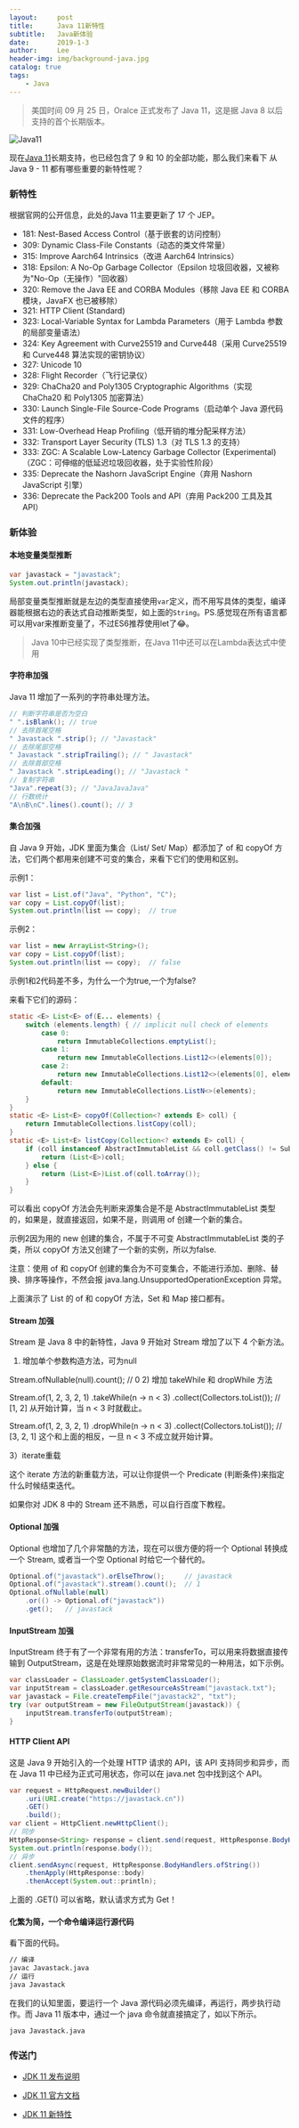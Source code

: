 ```yaml
---
layout:     post
title:      Java 11新特性
subtitle:   Java新体验
date:       2019-1-3
author:     Lee
header-img: img/background-java.jpg
catalog: true
tags:
    - Java
---
```


> 美国时间 09 月 25 日，Oralce 正式发布了 Java 11，这是据 Java 8 以后支持的首个长期版本。

![Java11](https://ws1.sinaimg.cn/large/e6c519e9gy1g08mbcwktsj20fo0e1dgr.jpg)

现在[Java 11](https://www.oracle.com/technetwork/java/javase/downloads/jdk11-downloads-5066655.html)长期支持，也已经包含了 9 和 10 的全部功能，那么我们来看下 从 Java 9 - 11 都有哪些重要的新特性呢？

### 新特性

根据官网的公开信息，此处的Java 11主要更新了 17 个 JEP。

* 181: Nest-Based Access Control（基于嵌套的访问控制）
* 309: Dynamic Class-File Constants（动态的类文件常量）
* 315: Improve Aarch64 Intrinsics（改进 Aarch64 Intrinsics）
* 318: Epsilon: A No-Op Garbage Collector（Epsilon 垃圾回收器，又被称为"No-Op（无操作）"回收器）
* 320: Remove the Java EE and CORBA Modules（移除 Java EE 和 CORBA 模块，JavaFX 也已被移除）
* 321: HTTP Client (Standard)
* 323: Local-Variable Syntax for Lambda Parameters（用于 Lambda 参数的局部变量语法）
* 324: Key Agreement with Curve25519 and Curve448（采用 Curve25519 和 Curve448 算法实现的密钥协议）
* 327: Unicode 10
* 328: Flight Recorder（飞行记录仪）
* 329: ChaCha20 and Poly1305 Cryptographic Algorithms（实现 ChaCha20 和 Poly1305 加密算法）
* 330: Launch Single-File Source-Code Programs（启动单个 Java 源代码文件的程序）
* 331: Low-Overhead Heap Profiling（低开销的堆分配采样方法）
* 332: Transport Layer Security (TLS) 1.3（对 TLS 1.3 的支持）
* 333: ZGC: A Scalable Low-Latency Garbage Collector (Experimental)（ZGC：可伸缩的低延迟垃圾回收器，处于实验性阶段）
* 335: Deprecate the Nashorn JavaScript Engine（弃用 Nashorn JavaScript 引擎）
* 336: Deprecate the Pack200 Tools and API（弃用 Pack200 工具及其 API）

### 新体验

#### 本地变量类型推断

```java
var javastack = "javastack";
System.out.println(javastack);
```

局部变量类型推断就是左边的类型直接使用`var`定义，而不用写具体的类型，编译器能根据右边的表达式自动推断类型，如上面的`String`。PS.感觉现在所有语言都可以用var来推断变量了，不过ES6推荐使用let了😂。
> Java 10中已经实现了类型推断，在Java 11中还可以在Lambda表达式中使用

#### 字符串加强

Java 11 增加了一系列的字符串处理方法。

```java
// 判断字符串是否为空白
" ".isBlank(); // true
// 去除首尾空格
" Javastack ".strip(); // "Javastack"
// 去除尾部空格
" Javastack ".stripTrailing(); // " Javastack"
// 去除首部空格
" Javastack ".stripLeading(); // "Javastack "
// 复制字符串
"Java".repeat(3); // "JavaJavaJava"
// 行数统计
"A\nB\nC".lines().count(); // 3
```

#### 集合加强

自 Java 9 开始，JDK 里面为集合（List/ Set/ Map）都添加了 of 和 copyOf 方法，它们两个都用来创建不可变的集合，来看下它们的使用和区别。

示例1：

```java
var list = List.of("Java", "Python", "C");
var copy = List.copyOf(list);
System.out.println(list == copy);  // true
```

示例2：

```java
var list = new ArrayList<String>();
var copy = List.copyOf(list);
System.out.println(list == copy);  // false
```

示例1和2代码差不多，为什么一个为true,一个为false?

来看下它们的源码：

```java
static <E> List<E> of(E... elements) {
    switch (elements.length) { // implicit null check of elements
        case 0:
            return ImmutableCollections.emptyList();
        case 1:
            return new ImmutableCollections.List12<>(elements[0]);
        case 2:
            return new ImmutableCollections.List12<>(elements[0], elements[1]);
        default:
            return new ImmutableCollections.ListN<>(elements);
    }
}
static <E> List<E> copyOf(Collection<? extends E> coll) {
    return ImmutableCollections.listCopy(coll);
}
static <E> List<E> listCopy(Collection<? extends E> coll) {
    if (coll instanceof AbstractImmutableList && coll.getClass() != SubList.class) {
        return (List<E>)coll;
    } else {
        return (List<E>)List.of(coll.toArray());
    }
}
```

可以看出 copyOf 方法会先判断来源集合是不是 AbstractImmutableList 类型的，如果是，就直接返回，如果不是，则调用 of 创建一个新的集合。

示例2因为用的 new 创建的集合，不属于不可变 AbstractImmutableList 类的子类，所以 copyOf 方法又创建了一个新的实例，所以为false.

注意：使用 of 和 copyOf 创建的集合为不可变集合，不能进行添加、删除、替换、排序等操作，不然会报 java.lang.UnsupportedOperationException 异常。

上面演示了 List 的 of 和 copyOf 方法，Set 和 Map 接口都有。

#### Stream 加强

Stream 是 Java 8 中的新特性，Java 9 开始对 Stream 增加了以下 4 个新方法。

1) 增加单个参数构造方法，可为null

Stream.ofNullable(null).count(); // 0
2) 增加 takeWhile 和 dropWhile 方法

Stream.of(1, 2, 3, 2, 1)
    .takeWhile(n -> n < 3)
    .collect(Collectors.toList());  // [1, 2]
从开始计算，当 n < 3 时就截止。

Stream.of(1, 2, 3, 2, 1)
    .dropWhile(n -> n < 3)
    .collect(Collectors.toList());  // [3, 2, 1]
这个和上面的相反，一旦 n < 3 不成立就开始计算。

3）iterate重载

这个 iterate 方法的新重载方法，可以让你提供一个 Predicate (判断条件)来指定什么时候结束迭代。

如果你对 JDK 8 中的 Stream 还不熟悉，可以自行百度下教程。

#### Optional 加强

Optional 也增加了几个非常酷的方法，现在可以很方便的将一个 Optional 转换成一个 Stream, 或者当一个空 Optional 时给它一个替代的。

```java
Optional.of("javastack").orElseThrow();     // javastack
Optional.of("javastack").stream().count();  // 1
Optional.ofNullable(null)
    .or(() -> Optional.of("javastack"))
    .get();   // javastack
```

#### InputStream 加强

InputStream 终于有了一个非常有用的方法：transferTo，可以用来将数据直接传输到 OutputStream，这是在处理原始数据流时非常常见的一种用法，如下示例。

```java
var classLoader = ClassLoader.getSystemClassLoader();
var inputStream = classLoader.getResourceAsStream("javastack.txt");
var javastack = File.createTempFile("javastack2", "txt");
try (var outputStream = new FileOutputStream(javastack)) {
    inputStream.transferTo(outputStream);
}
```

#### HTTP Client API

这是 Java 9 开始引入的一个处理 HTTP 请求的 API，该 API 支持同步和异步，而在 Java 11 中已经为正式可用状态，你可以在 java.net 包中找到这个 API。

```java
var request = HttpRequest.newBuilder()
    .uri(URI.create("https://javastack.cn"))
    .GET()
    .build();
var client = HttpClient.newHttpClient();
// 同步
HttpResponse<String> response = client.send(request, HttpResponse.BodyHandlers.ofString());
System.out.println(response.body());
// 异步
client.sendAsync(request, HttpResponse.BodyHandlers.ofString())
    .thenApply(HttpResponse::body)
    .thenAccept(System.out::println);
```

上面的 .GET() 可以省略，默认请求方式为 Get！

#### 化繁为简，一个命令编译运行源代码

看下面的代码。

```bash
// 编译
javac Javastack.java
// 运行
java Javastack
```

在我们的认知里面，要运行一个 Java 源代码必须先编译，再运行，两步执行动作。而 Java 11 版本中，通过一个 java 命令就直接搞定了，如以下所示。

```bash
java Javastack.java
```

### 传送门

* [JDK 11 发布说明](https://www.oracle.com/technetwork/java/javase/11u-relnotes-5093844.html)

* [JDK 11 官方文档](https://docs.oracle.com/en/java/javase/11/)

* [JDK 11 新特性](https://www.oracle.com/technetwork/java/javase/11-relnote-issues-5012449.html#NewFeature)
